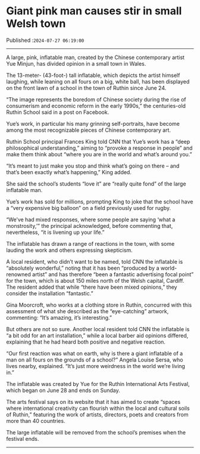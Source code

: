 # Giant pink man causes stir in small Welsh town

Published :`2024-07-27 06:19:00`

---

A large, pink, inflatable man, created by the Chinese contemporary artist Yue Minjun, has divided opinion in a small town in Wales.

The 13-meter- (43-foot-) tall inflatable, which depicts the artist himself laughing, while leaning on all fours on a big, white ball, has been displayed on the front lawn of a school in the town of Ruthin since June 24.

“The image represents the boredom of Chinese society during the rise of consumerism and economic reform in the early 1990s,” the centuries-old Ruthin School said in a post on Facebook.

Yue’s work, in particular his many grinning self-portraits, have become among the most recognizable pieces of Chinese contemporary art.

Ruthin School principal Frances King told CNN that Yue’s work has a “deep philosophical understanding,” aiming to “provoke a response in people” and make them think about “where you are in the world and what’s around you.”

“It’s meant to just make you stop and think what’s going on there – and that’s been exactly what’s happening,” King added.

She said the school’s students “love it” are “really quite fond” of the large inflatable man.

Yue’s work has sold for millions, prompting King to joke that the school have a “very expensive big balloon” on a field previously used for rugby.

“We’ve had mixed responses, where some people are saying ‘what a monstrosity,’” the principal acknowledged, before commenting that, nevertheless, “it is livening up your life.”

The inflatable has drawn a range of reactions in the town, with some lauding the work and others expressing skepticism.

A local resident, who didn’t want to be named, told CNN the inflatable is “absolutely wonderful,” noting that it has been “produced by a world-renowned artist” and has therefore “been a fantastic advertising focal point” for the town, which is about 150 miles north of the Welsh capital, Cardiff. The resident added that while “there have been mixed opinions,” they consider the installation “fantastic.”

Gina Moorcroft, who works at a clothing store in Ruthin, concurred with this assessment of what she described as the “eye-catching” artwork, commenting: “It’s amazing, it’s interesting.”

But others are not so sure. Another local resident told CNN the inflatable is “a bit odd for an art installation,” while a local barber aid opinions differed, explaining that he had heard both positive and negative reaction.

“Our first reaction was what on earth, why is there a giant inflatable of a man on all fours on the grounds of a school?” Angela Louise Sersa, who lives nearby, explained. “It’s just more weirdness in the world we’re living in.”

The inflatable was created by Yue for the Ruthin International Arts Festival, which began on June 28 and ends on Sunday.

The arts festival says on its website that it has aimed to create “spaces where international creativity can flourish within the local and cultural soils of Ruthin,” featuring the work of artists, directors, poets and creators from more than 40 countries.

The large inflatable will be removed from the school’s premises when the festival ends.

---

